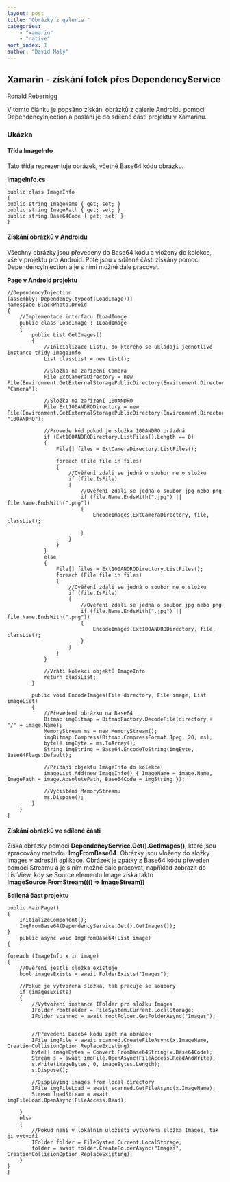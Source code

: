 ```yaml
---
layout: post
title: "Obrázky z galerie "
categories:
    - "xamarin"
    - "native"
sort_index: 1
author: "David Malý"
--- 
```



## Xamarin - získání fotek přes DependencyService


Ronald Rebernigg



V tomto článku je popsáno získání obrázků z galerie Androidu pomoci DependencyInjection a poslání je do sdílené části projektu v Xamarinu.


### Ukázka

#### Třída ImageInfo


Tato třída reprezentuje obrázek, včetně Base64 kódu obrázku.

**ImageInfo.cs**
```
public class ImageInfo
{public string ImageName { get; set; }public string ImagePath { get; set; }public string Base64Code { get; set; }
}
```

#### Získání obrázků v Androidu


Všechny obrázky jsou převedeny do Base64 kódu a vloženy do kolekce, vše v projektu pro Android. Poté jsou v sdílené části získány pomoci DependencyInjection a je s nimi možné dále pracovat.

**Page v Android projektu**
```
//DependencyInjection
[assembly: Dependency(typeof(LoadImage))]
namespace BlackPhoto.Droid
{
    //Implementace interfacu ILoadImage
    public class LoadImage : ILoadImage
    {
        public List GetImages()
        {
            //Inicializace Listu, do kterého se ukládají jednotlivé instance třídy ImageInfo
            List classList = new List();

            //Složka na zařízení Camera
            File ExtCameraDirectory = new File(Environment.GetExternalStoragePublicDirectory(Environment.DirectoryDcim), "Camera");

            //Složka na zařízení 100ANDRO
            File Ext100ANDRODirectory = new File(Environment.GetExternalStoragePublicDirectory(Environment.DirectoryDcim), "100ANDRO");

            //Provede kód pokud je složka 100ANDRO prázdná
            if (Ext100ANDRODirectory.ListFiles().Length == 0)
            {
                File[] files = ExtCameraDirectory.ListFiles();

                foreach (File file in files)
                {
                    //Ověření zdali se jedná o soubor ne o složku
                    if (file.IsFile)
                    {
                        //Ověření zdali se jedná o soubor jpg nebo png
                        if (file.Name.EndsWith(".jpg") || file.Name.EndsWith(".png"))
                        {
                            EncodeImages(ExtCameraDirectory, file, classList);

                        }
                    }
                }
            }
            else
            {
                File[] files = Ext100ANDRODirectory.ListFiles();
                foreach (File file in files)
                {
                    //Ověření zdali se jedná o soubor ne o složku
                    if (file.IsFile)
                    {
                        //Ověření zdali se jedná o soubor jpg nebo png
                        if (file.Name.EndsWith(".jpg") || file.Name.EndsWith(".png"))
                        {
                            EncodeImages(Ext100ANDRODirectory, file, classList);
                        }
                    }
                }
            }

            //Vrátí kolekci objektů ImageInfo
            return classList;
        }

        public void EncodeImages(File directory, File image, List imageList)
        {
            //Převedení obrázku na Base64
            Bitmap imgBitmap = BitmapFactory.DecodeFile(directory + "/" + image.Name);
            MemoryStream ms = new MemoryStream();
            imgBitmap.Compress(Bitmap.CompressFormat.Jpeg, 20, ms);
            byte[] imgByte = ms.ToArray();
            String imgString = Base64.EncodeToString(imgByte, Base64Flags.Default);

            //Přidání objektu ImageInfo do kolekce
            imageList.Add(new ImageInfo() { ImageName = image.Name, ImagePath = image.AbsolutePath, Base64Code = imgString });

            //Vyčištění MemoryStreamu
            ms.Dispose();
        }
    }
}
```

#### Získání obrázků ve sdílené části


Získá obrázky pomoci **DependencyService.Get().GetImages()**, které jsou zpracovány metodou **ImgFromBase64**. Obrázky jsou vloženy do složky Images v adresáři aplikace. Obrázek je zpátky z Base64 kódu převeden pomoci Streamu a je s ním možné dále pracovat, například zobrazit do ListView, kdy se Source elementu Image získá takto **ImageSource.FromStream((() => ImageStream))**

**Sdílená část projektu**
```
public MainPage(){	InitializeComponent();	ImgFromBase64(DependencyService.Get().GetImages());}	public async void ImgFromBase64(List image){
foreach (ImageInfo x in image){	//Ověření jestli složka existuje	bool imagesExists = await FolderExists("Images");
	//Pokud je vytvořena složka, tak pracuje se soubory	if (imagesExists)	{		//Vytvoření instance IFolder pro složku Images		IFolder rootFolder = FileSystem.Current.LocalStorage;		IFolder scanned = await rootFolder.GetFolderAsync("Images");

		//Převedení Base64 kódu zpět na obrázek		IFile imgFile = await scanned.CreateFileAsync(x.ImageName, CreationCollisionOption.ReplaceExisting);		byte[] imageBytes = Convert.FromBase64String(x.Base64Code);		Stream s = await imgFile.OpenAsync(FileAccess.ReadAndWrite);		s.Write(imageBytes, 0, imageBytes.Length);		s.Dispose();
		//Displaying images from local directory		IFile imgFileLoad = await scanned.GetFileAsync(x.ImageName);		Stream loadStream = await imgFileLoad.OpenAsync(FileAccess.Read);
	}	else	{		//Pokud není v lokálním uložišti vytvořena složka Images, tak ji vytvoří		IFolder folder = FileSystem.Current.LocalStorage;		folder = await folder.CreateFolderAsync("Images", CreationCollisionOption.ReplaceExisting);	}}
}
```
